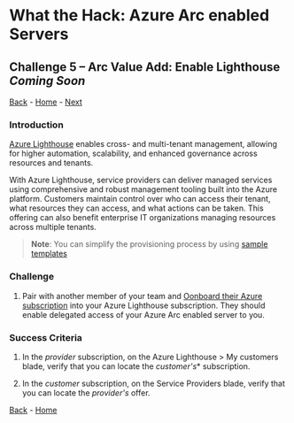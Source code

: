 # What the Hack: Azure Arc enabled Servers 

## Challenge 5 – Arc Value Add: Enable Lighthouse *Coming Soon*
[Back](challenge04.md) - [Home](../readme.md) - [Next](challenge06.md)

### Introduction

[Azure Lighthouse](https://docs.microsoft.com/en-us/azure/lighthouse/overview) enables cross- and multi-tenant management, allowing for higher automation, scalability, and enhanced governance across resources and tenants.

With Azure Lighthouse, service providers can deliver managed services using comprehensive and robust management tooling built into the Azure platform. Customers maintain control over who can access their tenant, what resources they can access, and what actions can be taken. This offering can also benefit enterprise IT organizations managing resources across multiple tenants.

   >**Note**: You can simplify the provisioning process by using [sample templates](https://techcommunity.microsoft.com/t5/azure-paas-blog/azure-lighthouse-step-by-step-guidance-onboard-customer-to/ba-p/1793055)

### Challenge

1. Pair with another member of your team and [Oonboard their Azure subscription](https://docs.microsoft.com/en-us/azure/lighthouse/how-to/onboard-customer) into your Azure Lighthouse subscription. They should enable delegated access of your Azure Arc enabled server to you.

### Success Criteria

1. In the *provider* subscription, on the Azure Lighthouse > My customers blade, verify that you can locate the *customer's** subscription.

2. In the *customer* subscription, on the Service Providers blade, verify that you can locate the *provider's* offer.

[Back](challenge04.md) - [Home](../readme.md)
